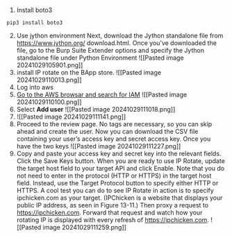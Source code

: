 1. Install boto3
```
pip3 install boto3
```
2. Use jython environment
Next, download the Jython standalone file from https://www.jython.org/
download.html. Once you’ve downloaded the file, go to the Burp Suite
Extender options and specify the Jython standalone file under Python
Environment
![[Pasted image 20241029105901.png]]
3. install IP rotate on the BApp store.
	![[Pasted image 20241029110013.png]]
4. Log into aws
5. [Go to the AWS browsar and search for IAM](https://aws.amazon.com/es/search/?searchQuery=IAM)
![[Pasted image 20241029110100.png]]
6. Select **Add user**
![[Pasted image 20241029111018.png]]
7. ![[Pasted image 20241029111141.png]]
8. Proceed to the review page. No tags are necessary, so you can skip
ahead and create the user. Now you can download the CSV file containing
your user’s access key and secret access key. Once you have the two keys
![[Pasted image 20241029111227.png]]
9. Copy and paste your access key and secret key into the relevant fields.
Click the Save Keys button. When you are ready to use IP Rotate, update
the target host field to your target API and click Enable. Note that you do
not need to enter in the protocol (HTTP or HTTPS) in the target host
field. Instead, use the Target Protocol button to specify either HTTP
or HTTPS. A cool test you can do to see IP Rotate in action is to specify ipchicken.com
as your target. (IPChicken is a website that displays your public IP address, as
seen in Figure 13-11.) Then proxy a request to https://ipchicken.com. Forward
that request and watch how your rotating IP is displayed with every refresh
of https://ipchicken.com.
![[Pasted image 20241029111259.png]]